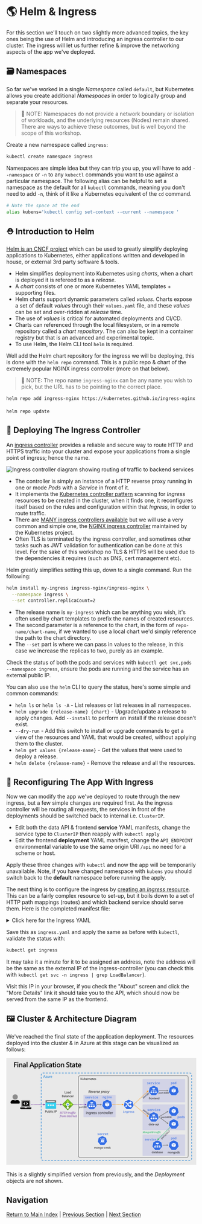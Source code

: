 # 🌎 Helm & Ingress

For this section we'll touch on two slightly more advanced topics, the key ones being the use of Helm
and introducing an ingress controller to our cluster. The ingress will let us further refine & improve
the networking aspects of the app we've deployed.

## 🗃️ Namespaces

So far we've worked in a single _Namespace_ called `default`, but Kubernetes allows you create additional
_Namespaces_ in order to logically group and separate your resources.

> 📝 NOTE: Namespaces do not provide a network boundary or isolation of workloads, and the underlying
> resources (Nodes) remain shared. There are ways to achieve these outcomes, but is well beyond the
> scope of this workshop.

Create a new namespace called `ingress`:

```bash
kubectl create namespace ingress
```

Namespaces are simple idea but they can trip you up, you will have to add `--namespace` or `-n` to any
`kubectl` commands you want to use against a particular namespace. The following alias can be helpful
to set a namespace as the default for all `kubectl` commands, meaning you don't need to add `-n`,
think of it like a Kubernetes equivalent of the `cd` command.

```bash
# Note the space at the end
alias kubens='kubectl config set-context --current --namespace '
```

## ⛑️ Introduction to Helm

[Helm is an CNCF project](https://helm.sh/) which can be used to greatly simplify deploying applications
to Kubernetes, either applications written and developed in house, or external 3rd party software &
tools.

- Helm simplifies deployment into Kubernetes using _charts_, when a chart is deployed it is refereed
  to as a _release_.
- A _chart_ consists of one or more Kubernetes YAML templates + supporting files.
- Helm charts support dynamic parameters called _values_. Charts expose a set of default _values_
  through their `values.yaml` file, and these _values_ can be set and over-ridden at _release_ time.
- The use of _values_ is critical for automated deployments and CI/CD.
- Charts can referenced through the local filesystem, or in a remote repository called a _chart repository_.
  The can also be kept in a container registry but that is an advanced and experimental topic.
- To use Helm, the Helm CLI tool `helm` is required.

Well add the Helm chart repository for the ingress we will be deploying, this is done with the
`helm repo` command. This is a public repo & chart of the extremely popular NGINX ingress controller
(more on that below).

> 📝 NOTE: The repo name `ingress-nginx` can be any name you wish to pick, but the URL has to be pointing
> to the correct place.

```bash
helm repo add ingress-nginx https://kubernetes.github.io/ingress-nginx

helm repo update
```

## 🚀 Deploying The Ingress Controller

An [ingress controller](https://kubernetes.io/docs/concepts/services-networking/ingress-controllers/)
provides a reliable and secure way to route HTTP and HTTPS traffic into your cluster and expose your
applications from a single point of ingress; hence the name.

![Ingress controller diagram showing routing of traffic to backend services](./kuberntes-ingress.png)

- The controller is simply an instance of a HTTP reverse proxy running in one or mode _Pods_ with a
  _Service_ in front of it.
- It implements the [Kubernetes controller pattern](https://kubernetes.io/docs/concepts/architecture/controller/#controller-pattern)
  scanning for _Ingress_ resources to be created in the cluster, when it finds one, it reconfigures
  itself based on the rules and configuration within that _Ingress_, in order to route traffic.
- There are [MANY ingress controllers available](https://kubernetes.io/docs/concepts/services-networking/ingress-controllers/#additional-controllers)
  but we will use a very common and simple one, the [NGINX ingress controller](https://kubernetes.github.io/ingress-nginx/)
  maintained by the Kubernetes project.
- Often TLS is terminated by the ingress controller, and sometimes other tasks such as JWT validation
  for authentication can be done at this level. For the sake of this workshop no TLS & HTTPS will be
  used due to the dependencies it requires (such as DNS, cert management etc).

Helm greatly simplifies setting this up, down to a single command. Run the following:

```bash
helm install my-ingress ingress-nginx/ingress-nginx \
  --namespace ingress \
  --set controller.replicaCount=2
```

- The release name is `my-ingress` which can be anything you wish, it's often used by chart templates
  to prefix the names of created resources.
- The second parameter is a reference to the chart, in the form of `repo-name/chart-name`, if we wanted
  to use a local chart we'd simply reference the path to the chart directory.
- The `--set` part is where we can pass in values to the release, in this case we increase the replicas
  to two, purely as an example.

Check the status of both the pods and services with `kubectl get svc,pods --namespace ingress`,
ensure the pods are running and the service has an external public IP.

You can also use the `helm` CLI to query the status, here's some simple and common commands:

- `helm ls` or `helm ls -A` - List releases or list releases in all namespaces.
- `helm upgrade {release-name} {chart}` - Upgrade/update a release to apply changes. Add `--install`
  to perform an install if the release doesn't exist.
- `--dry-run` - Add this switch to install or upgrade commands to get a view of the resources and
  YAML that would be created, without applying them to the cluster.
- `helm get values {release-name}` - Get the values that were used to deploy a release.
- `helm delete {release-name}` - Remove the release and all the resources.

## 🔀 Reconfiguring The App With Ingress

Now we can modify the app we've deployed to route through the new ingress, but a few simple changes
are required first. As the ingress controller will be routing all requests, the services in front of
the deployments should be switched back to internal i.e. `ClusterIP`.

- Edit both the data API & frontend **service** YAML manifests, change the service type to `ClusterIP`
  then reapply with `kubectl apply`
- Edit the frontend **deployment** YAML manifest, change the `API_ENDPOINT` environmental variable
  to use the same origin URI `/api` no need for a scheme or host.

Apply these three changes with `kubectl` and now the app will be temporarily unavailable. Note, if
you have changed namespace with `kubens` you should switch back to the **default** namespace before
running the apply.

The next thing is to configure the ingress by [creating an _Ingress_ resource](https://kubernetes.io/docs/concepts/services-networking/ingress/).
This can be a fairly complex resource to set-up, but it boils down to a set of HTTP path mappings
(routes) and which backend service should serve them. Here is the completed manifest file:

<details markdown="1">
<summary>Click here for the Ingress YAML</summary>

```yaml
apiVersion: networking.k8s.io/v1
kind: Ingress

metadata:
  name: my-app
  labels:
    name: my-app

spec:
  # Important we leave this blank, as we don't have DNS configured
  # Blank means these rules will match ALL HTTP requests hitting the controller IP
  host:
  # This is important and required since Kubernetes 1.22
  ingressClassName: nginx
  rules:
    - http:
        paths:
          # Routing for the frontend
          - pathType: Prefix
            path: "/"
            backend:
              service:
                name: frontend
                port:
                  number: 80

          # Routing for the API
          - pathType: Prefix
            path: "/api"
            backend:
              service:
                name: data-api
                port:
                  number: 80
```

</details>

Save this as `ingress.yaml` and apply the same as before with `kubectl`, validate the status with:

```bash
kubectl get ingress
```

It may take it a minute for it to be assigned an address, note the address will be the same as the
external IP of the ingress-controller (you can check this with
`kubectl get svc -n ingress | grep LoadBalancer`).

Visit this IP in your browser, if you check the "About" screen and click the "More Details" link it
should take you to the API, which should now be served from the same IP as the frontend.

## 🖼️ Cluster & Architecture Diagram

We've reached the final state of the application deployment. The resources deployed into the cluster
& in Azure at this stage can be visualized as follows:

![architecture diagram](./diagram.png)

This is a slightly simplified version from previously, and the _Deployment_ objects are not shown.

## Navigation

[Return to Main Index](../readme.md) |
[Previous Section](../07-improvements/readme.md) | [Next Section](../09-extra-advanced/readme.md)
